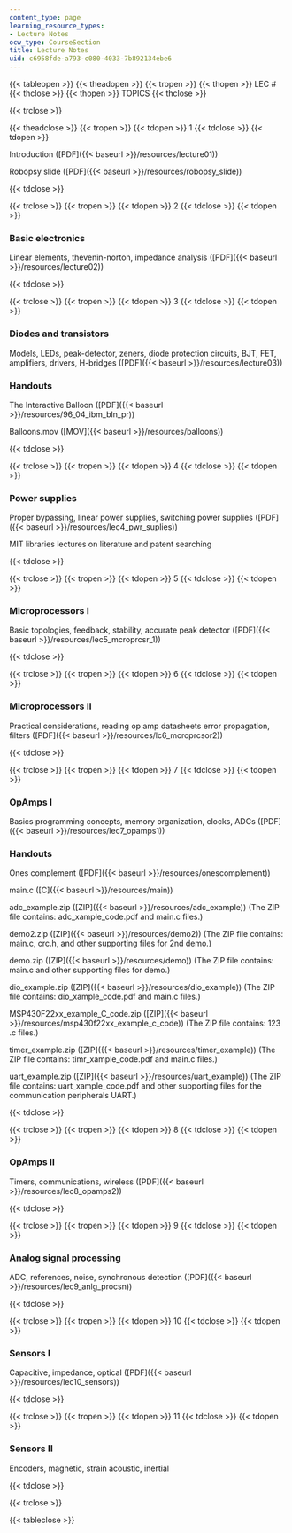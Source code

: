 ```yaml
---
content_type: page
learning_resource_types:
- Lecture Notes
ocw_type: CourseSection
title: Lecture Notes
uid: c6958fde-a793-c080-4033-7b892134ebe6
---
```


{{< tableopen >}}
{{< theadopen >}}
{{< tropen >}}
{{< thopen >}}
LEC #
{{< thclose >}}
{{< thopen >}}
TOPICS
{{< thclose >}}

{{< trclose >}}

{{< theadclose >}}
{{< tropen >}}
{{< tdopen >}}
1
{{< tdclose >}}
{{< tdopen >}}


Introduction ([PDF]({{< baseurl >}}/resources/lecture01))

Robopsy slide ([PDF]({{< baseurl >}}/resources/robopsy_slide))


{{< tdclose >}}

{{< trclose >}}
{{< tropen >}}
{{< tdopen >}}
2
{{< tdclose >}}
{{< tdopen >}}


### Basic electronics

Linear elements, thevenin-norton, impedance analysis ([PDF]({{< baseurl >}}/resources/lecture02))


{{< tdclose >}}

{{< trclose >}}
{{< tropen >}}
{{< tdopen >}}
3
{{< tdclose >}}
{{< tdopen >}}


### Diodes and transistors

Models, LEDs, peak-detector, zeners, diode protection circuits, BJT, FET, amplifiers, drivers, H-bridges ([PDF]({{< baseurl >}}/resources/lecture03))

### Handouts

The Interactive Balloon ([PDF]({{< baseurl >}}/resources/96_04_ibm_bln_pr))

Balloons.mov ([MOV]({{< baseurl >}}/resources/balloons))


{{< tdclose >}}

{{< trclose >}}
{{< tropen >}}
{{< tdopen >}}
4
{{< tdclose >}}
{{< tdopen >}}


### Power supplies

Proper bypassing, linear power supplies, switching power supplies ([PDF]({{< baseurl >}}/resources/lec4_pwr_suplies))

MIT libraries lectures on literature and patent searching


{{< tdclose >}}

{{< trclose >}}
{{< tropen >}}
{{< tdopen >}}
5
{{< tdclose >}}
{{< tdopen >}}


### Microprocessors I

Basic topologies, feedback, stability, accurate peak detector ([PDF]({{< baseurl >}}/resources/lec5_mcroprcsr_1))


{{< tdclose >}}

{{< trclose >}}
{{< tropen >}}
{{< tdopen >}}
6
{{< tdclose >}}
{{< tdopen >}}


### Microprocessors II

Practical considerations, reading op amp datasheets error propagation, filters ([PDF]({{< baseurl >}}/resources/lc6_mcroprcsor2))


{{< tdclose >}}

{{< trclose >}}
{{< tropen >}}
{{< tdopen >}}
7
{{< tdclose >}}
{{< tdopen >}}


### OpAmps I

Basics programming concepts, memory organization, clocks, ADCs ([PDF]({{< baseurl >}}/resources/lec7_opamps1))

### Handouts

Ones complement ([PDF]({{< baseurl >}}/resources/onescomplement))

main.c ([C]({{< baseurl >}}/resources/main))

adc\_example.zip ([ZIP]({{< baseurl >}}/resources/adc_example)) (The ZIP file contains: adc\_xample\_code.pdf and main.c files.)

demo2.zip ([ZIP]({{< baseurl >}}/resources/demo2)) (The ZIP file contains: main.c, crc.h, and other supporting files for 2nd demo.)

demo.zip ([ZIP]({{< baseurl >}}/resources/demo)) (The ZIP file contains: main.c and other supporting files for demo.)

dio\_example.zip ([ZIP]({{< baseurl >}}/resources/dio_example)) (The ZIP file contains: dio\_xample\_code.pdf and main.c files.)

MSP430F22xx\_example\_C\_code.zip ([ZIP]({{< baseurl >}}/resources/msp430f22xx_example_c_code)) (The ZIP file contains: 123 .c files.)

timer\_example.zip ([ZIP]({{< baseurl >}}/resources/timer_example)) (The ZIP file contains: timr\_xample\_code.pdf and main.c files.)

uart\_example.zip ([ZIP]({{< baseurl >}}/resources/uart_example)) (The ZIP file contains: uart\_xample\_code.pdf and other supporting files for the communication peripherals UART.)


{{< tdclose >}}

{{< trclose >}}
{{< tropen >}}
{{< tdopen >}}
8
{{< tdclose >}}
{{< tdopen >}}


### OpAmps II

Timers, communications, wireless ([PDF]({{< baseurl >}}/resources/lec8_opamps2))


{{< tdclose >}}

{{< trclose >}}
{{< tropen >}}
{{< tdopen >}}
9
{{< tdclose >}}
{{< tdopen >}}


### Analog signal processing

ADC, references, noise, synchronous detection ([PDF]({{< baseurl >}}/resources/lec9_anlg_procsn))


{{< tdclose >}}

{{< trclose >}}
{{< tropen >}}
{{< tdopen >}}
10
{{< tdclose >}}
{{< tdopen >}}


### Sensors I

Capacitive, impedance, optical ([PDF]({{< baseurl >}}/resources/lec10_sensors))


{{< tdclose >}}

{{< trclose >}}
{{< tropen >}}
{{< tdopen >}}
11
{{< tdclose >}}
{{< tdopen >}}


### Sensors II

Encoders, magnetic, strain acoustic, inertial


{{< tdclose >}}

{{< trclose >}}

{{< tableclose >}}